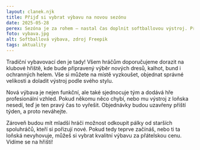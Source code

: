 ```yaml
---
layout: clanek.njk
title: Přijď si vybrat výbavu na novou sezónu
date: 2025-05-28
perex: Sezóna je za rohem – nastal čas doplnit softballovou výstroj. Přijďte si vybrat helmu, dres, kalhoty i bundu. Kdo ještě nemá vlastní pálku, může ji odkoupit od starších hráčů.
foto: vybava.jpg
alt: Softballová výbava, zdroj Freepik
tags: aktuality
---
```


Tradiční vybavovací den je tady! Všem hráčům doporučujeme dorazit na klubové hřiště, kde bude připravený výběr nových dresů, kalhot, bund i ochranných helem. Vše si můžete na místě vyzkoušet, objednat správné velikosti a doladit výstroj podle svého stylu.

Nová výbava je nejen funkční, ale také sjednocuje tým a dodává hře profesionální vzhled. Pokud někomu něco chybí, nebo mu výstroj z loňska nesedí, teď je ten pravý čas to vyřešit. Objednávky budou uzavřeny příští týden, a proto neváhejte.

Zároveň budou mít mladší hráči možnost odkoupit pálky od starších spoluhráčů, kteří si pořizují nové. Pokud tedy teprve začínáš, nebo ti ta loňská nevyhovuje, můžeš si vybrat kvalitní výbavu za přátelskou cenu. Vidíme se na hřišti!